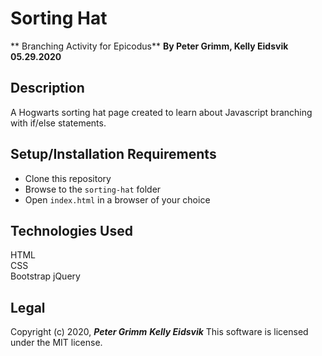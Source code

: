 # Sorting Hat
** Branching Activity for Epicodus**
**By Peter Grimm, Kelly Eidsvik 05.29.2020**

## Description

A Hogwarts sorting hat page created to learn about Javascript branching with if/else statements.

## Setup/Installation Requirements

* Clone this repository 
* Browse to the `sorting-hat` folder
* Open `index.html` in a browser of your choice

## Technologies Used

HTML  
CSS  
Bootstrap
jQuery

## Legal

Copyright (c) 2020, **_Peter Grimm_** **_Kelly Eidsvik_** 
This software is licensed under the MIT license.